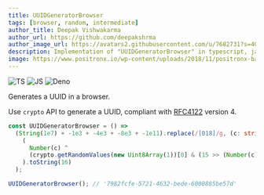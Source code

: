 ```yaml
---
title: UUIDGeneratorBrowser
tags: [browser, random, intermediate]
author_title: Deepak Vishwakarma
author_url: https://github.com/deepakshrma
author_image_url: https://avatars2.githubusercontent.com/u/7682731?s=400
description: Implementation of "UUIDGeneratorBrowser" in typescript, javascript and deno.
image: https://www.positronx.io/wp-content/uploads/2018/11/positronx-banner-1152-1.jpg
---
```


![TS](https://img.shields.io/badge/supports-typescript-blue.svg?style=flat-square)
![JS](https://img.shields.io/badge/supports-javascript-yellow.svg?style=flat-square)
![Deno](https://img.shields.io/badge/supports-deno-green.svg?style=flat-square)

Generates a UUID in a browser.

Use `crypto` API to generate a UUID, compliant with [RFC4122](https://www.ietf.org/rfc/rfc4122.txt) version 4.

```ts title="typescript"
const UUIDGeneratorBrowser = () =>
  (String(1e7) + -1e3 + -4e3 + -8e3 + -1e11).replace(/[018]/g, (c: string) =>
    (
      Number(c) ^
      (crypto.getRandomValues(new Uint8Array(1))[0] & (15 >> (Number(c) / 4)))
    ).toString(16)
  );
```

```ts title="typescript"
UUIDGeneratorBrowser(); // '7982fcfe-5721-4632-bede-6000885be57d'
```
